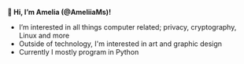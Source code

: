 **👋 Hi, I’m Amelia (@AmeliiaMs)!**

- I’m interested in all things computer related; privacy, cryptography, Linux and more
- Outside of technology, I'm interested in art and graphic design
- Currently I mostly program in Python
